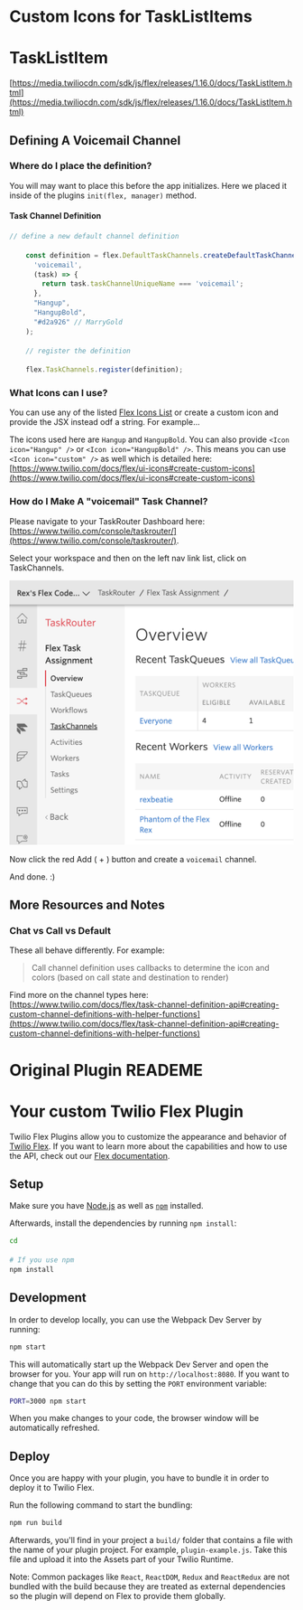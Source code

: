 # Custom Icons for TaskListItems

# TaskListItem
[https://media.twiliocdn.com/sdk/js/flex/releases/1.16.0/docs/TaskListItem.html](https://media.twiliocdn.com/sdk/js/flex/releases/1.16.0/docs/TaskListItem.html) 

## Defining A Voicemail Channel

### Where do I place the definition? 

You will may want to place this before the app initializes. Here we placed it inside of the plugins `init(flex, manager)` method. 
 
#### Task Channel Definition

```jsx harmony
// define a new default channel definition

    const definition = flex.DefaultTaskChannels.createDefaultTaskChannel(
      'voicemail',
      (task) => {
        return task.taskChannelUniqueName === 'voicemail';
      }, 
      "Hangup",
      "HangupBold",
      "#d2a926" // MarryGold
    );

    // register the definition
    
    flex.TaskChannels.register(definition);
```

### What Icons can I use?

You can use any of the listed [Flex Icons List](https://www.twilio.com/docs/flex/ui-icons)
 or create a custom icon and provide the JSX instead odf a string. For example...
 
The icons used here are `Hangup` and `HangupBold`. You can also provide `<Icon icon="Hangup" />` or `<Icon icon="HangupBold" />`. 
This means you can use `<Icon icon="custom" />` as well which is detailed here: [https://www.twilio.com/docs/flex/ui-icons#create-custom-icons](https://www.twilio.com/docs/flex/ui-icons#create-custom-icons) 

### How do I Make A "voicemail" Task Channel?

Please navigate to your TaskRouter Dashboard here: [https://www.twilio.com/console/taskrouter/](https://www.twilio.com/console/taskrouter/).

Select your workspace and then on the left nav link list, click on TaskChannels.

![Taskrouter Dashboard nav list screen cap](TaskRouterScreenCap.png)   

Now click the red Add ( + ) button and create a `voicemail` channel.

And done. :) 


## More Resources and Notes

### Chat vs Call vs Default

These all behave differently. For example: 

>Call channel definition uses callbacks to determine the icon and colors (based on call state and destination to render)

Find more on the channel types here: [https://www.twilio.com/docs/flex/task-channel-definition-api#creating-custom-channel-definitions-with-helper-functions](https://www.twilio.com/docs/flex/task-channel-definition-api#creating-custom-channel-definitions-with-helper-functions)


# Original Plugin READEME

# Your custom Twilio Flex Plugin

Twilio Flex Plugins allow you to customize the appearance and behavior of [Twilio Flex](https://www.twilio.com/flex). If you want to learn more about the capabilities and how to use the API, check out our [Flex documentation](https://www.twilio.com/docs/flex).

## Setup

Make sure you have [Node.js](https://nodejs.org) as well as [`npm`](https://npmjs.com) installed.

Afterwards, install the dependencies by running `npm install`:

```bash
cd 

# If you use npm
npm install
```

## Development

In order to develop locally, you can use the Webpack Dev Server by running:

```bash
npm start
```

This will automatically start up the Webpack Dev Server and open the browser for you. Your app will run on `http://localhost:8080`. If you want to change that you can do this by setting the `PORT` environment variable:

```bash
PORT=3000 npm start
```

When you make changes to your code, the browser window will be automatically refreshed.

## Deploy

Once you are happy with your plugin, you have to bundle it in order to deploy it to Twilio Flex.

Run the following command to start the bundling:

```bash
npm run build
```

Afterwards, you'll find in your project a `build/` folder that contains a file with the name of your plugin project. For example, `plugin-example.js`. Take this file and upload it into the Assets part of your Twilio Runtime.

Note: Common packages like `React`, `ReactDOM`, `Redux` and `ReactRedux` are not bundled with the build because they are treated as external dependencies so the plugin will depend on Flex to provide them globally.
